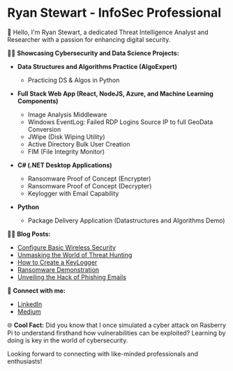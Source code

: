# Ryan Stewart - InfoSec Professional

👋 Hello, I'm Ryan Stewart, a dedicated Threat Intelligence Analyst and Researcher with a passion for enhancing digital security.

👨‍💻 **Showcasing Cybersecurity and Data Science Projects:**

- **Data Structures and Algorithms Practice (AlgoExpert)**
  - Practicing DS & Algos in Python

- **Full Stack Web App (React, NodeJS, Azure, and Machine Learning Components)**
  - Image Analysis Middleware
  - Windows EventLog: Failed RDP Logins Source IP to full GeoData Conversion
  - JWipe (Disk Wiping Utility)
  - Active Directory Bulk User Creation
  - FIM (File Integrity Monitor)

- **C# (.NET Desktop Applications)**
  - Ransomware Proof of Concept (Encrypter)
  - Ransomware Proof of Concept (Decrypter)
  - Keylogger with Email Capability

- **Python**
  - Package Delivery Application (Datastructures and Algorithms Demo)

👨‍💻 **Blog Posts:**

- [Configure Basic Wireless Security](https://medium.com/@stewart.rj.b/configure-basic-wireless-security-e49fd694ce54)
- [Unmasking the World of Threat Hunting](https://medium.com/@stewart.rj.b/fa06b964120f)
- [How to Create a KeyLogger](#)
- [Ransomware Demonstration](#)
- [Unveiling the Hack of Phishing Emails](https://medium.com/@stewart.rj.b/unveiling-the-hack-of-phishing-emails-b28335c33e92)

🤝 **Connect with me:**
- [LinkedIn](https://www.linkedin.com/in/ryan-stewart-clt21)
- [Medium](https://medium.com/@stewart.rj.b)
  

🌐 **Cool Fact:** Did you know that I once simulated a cyber attack on Rasberry Pi to understand firsthand how vulnerabilities can be exploited? Learning by doing is key in the world of cybersecurity.

Looking forward to connecting with like-minded professionals and enthusiasts!
